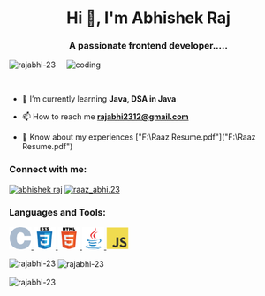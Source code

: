 <h1 align="center">Hi 👋, I'm Abhishek Raj</h1>
<h3 align="center">A passionate frontend developer.....</h3>

<img align="right" alt="coding" width="400" src="https://encrypted-tbn0.gstatic.com/images?q=tbn:ANd9GcSjX4Lrb-iAMi5ixZZg9URAs-oNejANlud0PA&s">

<p align="left"> <img src="https://komarev.com/ghpvc/?username=rajabhi-23&label=Profile%20views&color=0e75b6&style=flat" alt="rajabhi-23" /> </p>

<p align="left"> <a href="https://twitter.com/" target="blank"><img src="https://img.shields.io/twitter/follow/?logo=twitter&style=for-the-badge" alt="" /></a> </p>

- 🌱 I’m currently learning **Java, DSA in Java**

- 📫 How to reach me **rajabhi2312@gmail.com**

- 📄 Know about my experiences ["F:\Raaz Resume.pdf"]("F:\Raaz Resume.pdf")

<h3 align="left">Connect with me:</h3>
<p align="left">
<a href="https://linkedin.com/in/abhishek raj" target="blank"><img align="center" src="https://raw.githubusercontent.com/rahuldkjain/github-profile-readme-generator/master/src/images/icons/Social/linked-in-alt.svg" alt="abhishek raj" height="30" width="40" /></a>
<a href="https://instagram.com/raaz_abhi.23" target="blank"><img align="center" src="https://raw.githubusercontent.com/rahuldkjain/github-profile-readme-generator/master/src/images/icons/Social/instagram.svg" alt="raaz_abhi.23" height="30" width="40" /></a>
</p>

<h3 align="left">Languages and Tools:</h3>
<p align="left"> <a href="https://www.cprogramming.com/" target="_blank" rel="noreferrer"> <img src="https://raw.githubusercontent.com/devicons/devicon/master/icons/c/c-original.svg" alt="c" width="40" height="40"/> </a> <a href="https://www.w3schools.com/css/" target="_blank" rel="noreferrer"> <img src="https://raw.githubusercontent.com/devicons/devicon/master/icons/css3/css3-original-wordmark.svg" alt="css3" width="40" height="40"/> </a> <a href="https://www.w3.org/html/" target="_blank" rel="noreferrer"> <img src="https://raw.githubusercontent.com/devicons/devicon/master/icons/html5/html5-original-wordmark.svg" alt="html5" width="40" height="40"/> </a> <a href="https://www.java.com" target="_blank" rel="noreferrer"> <img src="https://raw.githubusercontent.com/devicons/devicon/master/icons/java/java-original.svg" alt="java" width="40" height="40"/> </a> <a href="https://developer.mozilla.org/en-US/docs/Web/JavaScript" target="_blank" rel="noreferrer"> <img src="https://raw.githubusercontent.com/devicons/devicon/master/icons/javascript/javascript-original.svg" alt="javascript" width="40" height="40"/> </a> </p>

<p><img align="left" src="https://github-readme-stats.vercel.app/api/top-langs?username=rajabhi-23&show_icons=true&locale=en&layout=compact" alt="rajabhi-23" /></p>

<p>&nbsp;<img align="center" src="https://github-readme-stats.vercel.app/api?username=rajabhi-23&show_icons=true&locale=en" alt="rajabhi-23" /></p>

<p><img align="center" src="https://github-readme-streak-stats.herokuapp.com/?user=rajabhi-23&" alt="rajabhi-23" /></p>
